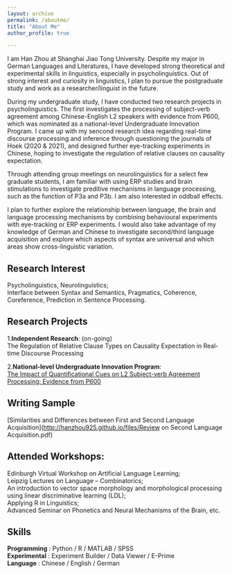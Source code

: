 ```yaml
---
layout: archive
permalink: /aboutme/
title: "About Me"
author_profile: true

---
```



I am Han Zhou at Shanghai Jiao Tong University. Despite my major in German Languages and Literatures, I have developed strong theoretical and experimental skills in linguistics, especially in psycholinguistics. Out of strong interest and curiosity in linguistics, I plan to pursue the postgraduate study and work as a researcher/linguist in the future.

During my undergraduate study, I have conducted two research projects in psycholinguistics. The first investigates the processing of subject-verb agreement among Chinese-English L2 speakers with evidence from P600, which was nominated as a national-level Undergraduate Innovation Program. I came up with my sencond research idea regarding real-time discourse processing and inference through questioning the journals of Hoek (2020 & 2021), and designed further eye-tracking experiments in Chinese, hoping to investigate the regulation of relative clauses on causality expectation. 

Through attending group meetings on neurolinguistics for a select few graduate students, I am familiar with using ERP studies and brain stimulations to investigate preditive mechanisms in language processing, such as the function of P3a and P3b. I am also interested in oddball effects.

I plan to further explore the relationship between language, the brain and language processing mechanisms by combining behavioural experiments with eye-tracking or ERP experiments. I would also take advantage of my knowledge of German and Chinese to investigate second/third language acquisition and explore which aspects of syntax are universal and which areas show cross-linguistic variation. 




Research Interest
------

 Psycholinguistics, Neurolinguistics;<br />
 Interface between Syntax and Semantics, Pragmatics, Coherence, Coreference, Prediction in Sentence Processing.




Research Projects
------

1.**Independent Research**: (on-going) <br />
The Regulation of Relative Clause Types on Causality Expectation in Real-time Discourse Processing
    
2.**National-level Undergraduate Innovation Program**: <br />
[The Impact of Quantificational Cues on L2 Subject-verb Agreement Processing: Evidence from P600](http://hanzhou925.github.io/files/项目研究论文.pdf)




Writing Sample
------

[Similarities and Differences between First and Second Language Acquisition](http://hanzhou925.github.io/files/Review on Second Language Acquisition.pdf)




Attended Workshops:
------

Edinburgh Virtual Workshop on Artificial Language Learning;<br />
Leipzig Lectures on Language – Combinatorics;<br />
An introduction to vector space morphology and morphological processing using linear discriminative learning (LDL);<br />
Applying R in Linguistics;<br />
Advanced Seminar on Phonetics and Neural Mechanisms of the Brain, etc.



Skills
------
  **Programming** :   Python / R / MATLAB / SPSS <br />
  **Experimental** :  Experiment Builder / Data Viewer / E-Prime <br />
  **Language** :      Chinese / English / German

